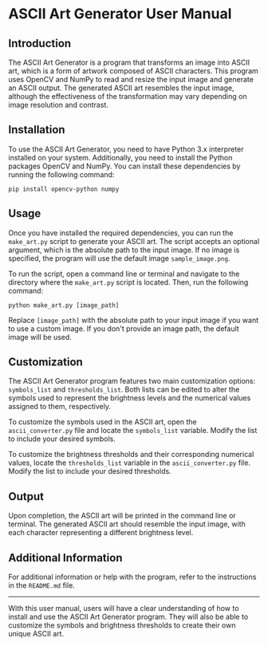 # ASCII Art Generator User Manual

## Introduction

The ASCII Art Generator is a program that transforms an image into ASCII art, which is a form of artwork composed of ASCII characters. This program uses OpenCV and NumPy to read and resize the input image and generate an ASCII output. The generated ASCII art resembles the input image, although the effectiveness of the transformation may vary depending on image resolution and contrast.

## Installation

To use the ASCII Art Generator, you need to have Python 3.x interpreter installed on your system. Additionally, you need to install the Python packages OpenCV and NumPy. You can install these dependencies by running the following command:

```
pip install opencv-python numpy
```

## Usage

Once you have installed the required dependencies, you can run the `make_art.py` script to generate your ASCII art. The script accepts an optional argument, which is the absolute path to the input image. If no image is specified, the program will use the default image `sample_image.png`.

To run the script, open a command line or terminal and navigate to the directory where the `make_art.py` script is located. Then, run the following command:

```
python make_art.py [image_path]
```

Replace `[image_path]` with the absolute path to your input image if you want to use a custom image. If you don't provide an image path, the default image will be used.

## Customization

The ASCII Art Generator program features two main customization options: `symbols_list` and `thresholds_list`. Both lists can be edited to alter the symbols used to represent the brightness levels and the numerical values assigned to them, respectively.

To customize the symbols used in the ASCII art, open the `ascii_converter.py` file and locate the `symbols_list` variable. Modify the list to include your desired symbols.

To customize the brightness thresholds and their corresponding numerical values, locate the `thresholds_list` variable in the `ascii_converter.py` file. Modify the list to include your desired thresholds.

## Output

Upon completion, the ASCII art will be printed in the command line or terminal. The generated ASCII art should resemble the input image, with each character representing a different brightness level.

## Additional Information

For additional information or help with the program, refer to the instructions in the `README.md` file.

---

With this user manual, users will have a clear understanding of how to install and use the ASCII Art Generator program. They will also be able to customize the symbols and brightness thresholds to create their own unique ASCII art.